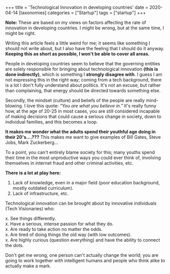 +++
title = 'Technological Innovation in developing countries'
date = 2020-04-14
[taxonomies]
categories = ["Startup"]
tags = ["startup"]
+++

<b>Note:</b> These are based on my views on factors affecting the rate of innovation in developing countries. I might be wrong, but at the same time, I might be right.

Writing this article feels a little weird for me; it seems like something I should not write about, but I also have the feeling that I should do it anyway. **Keeping this as short as possible, I won't be able to cover all areas.**

People in developing countries seem to believe that the governing entities are solely responsible for bringing about technological innovation **(this is done indirectly)**, which is something I **strongly disagree with**. I guess I am not expressing this in the right way; coming from a tech background, there is a lot I don't fully understand about politics. It's not an excuse, but rather than complaining, that energy should be directed towards something else.

Secondly, the mindset (culture) and beliefs of the people are really mind-blowing. I love this quote: <cite>"You are what you believe in."</cite> It's really funny how, at the age of 20-25 in most cases, you are still considered incapable of making decisions that could cause a serious change in society, down to individual families, and this becomes a loop.

**It makes me wonder what the adults spend their youthful age doing in their 20's....???** This makes me want to give examples of Bill Gates, Steve Jobs, Mark Zuckerberg...

To a point, you can't entirely blame society for this; many youths spend their time in the most unproductive ways you could ever think of, involving themselves in internet fraud and other criminal activities, etc.

**There is a lot at play here:**
1. Lack of knowledge, even in a major field (poor education background, mostly outdated curriculum).
2. Lack of infrastructure, etc.

Technological innovation can be brought about by innovative individuals (Tech Visionaries) who:

x. See things differently.<br>
x. Have a serious, intense passion for what they do.<br>
x. Are ready to take action no matter the odds.<br>
x. Are tired of doing things the old way (with low outcomes).<br>
x. Are highly curious (question everything) and have the ability to connect the dots.<br>

Don't get me wrong, one person can't actually change the world; you are going to work together with intelligent humans and people who think alike to actually make a mark.